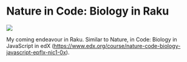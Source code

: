 # Nature in Code: Biology in Raku

![](https://github.com/sumanstats/Coding-Biology-in-Raku/blob/master/Under%20construction.gif)

My coming endeavour in Raku. Similar to Nature, in Code: Biology in JavaScript in edX (https://www.edx.org/course/nature-code-biology-javascript-epflx-nic1-0x).
